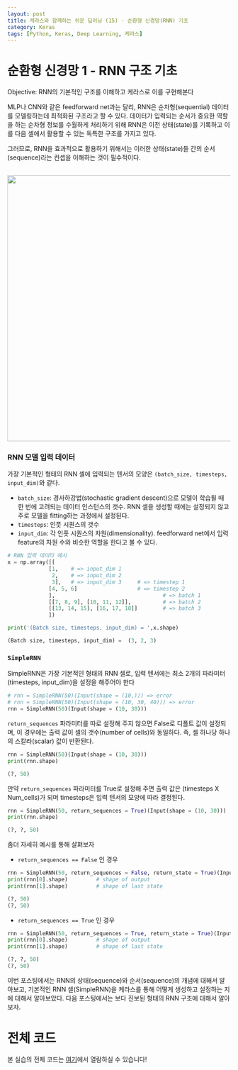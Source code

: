 ```yaml
---
layout: post
title: 케라스와 함께하는 쉬운 딥러닝 (15) - 순환형 신경망(RNN) 기초
category: Keras
tags: [Python, Keras, Deep Learning, 케라스]
---
```


# 순환형 신경망 1 - RNN 구조 기초

Objective: RNN의 기본적인 구조를 이해하고 케라스로 이를 구현해본다

MLP나 CNN와 같은 feedforward net과는 달리, RNN은 순차형(sequential) 데이터를 모델링하는데 최적화된 구조라고 할 수 있다. 데이터가 입력되는 순서가 중요한 역할을 하는 순차형 정보를 수월하게 처리하기 위해 RNN은 이전 상태(state)를 기록하고 이를 다음 셀에서 활용할 수 있는 독특한 구조를 가지고 있다.

그러므로, RNN을 효과적으로 활용하기 위해서는 이러한 상태(state)들 간의 순서(sequence)라는 컨셉을 이해하는 것이 필수적이다.

<p align = "center"><br>
<img src ="http://karpathy.github.io/assets/rnn/charseq.jpeg" width = "600px"/>
</p>

### RNN 모델 입력 데이터

가장 기본적인 형태의 RNN 셀에 입력되는 텐서의 모양은 ```(batch_size, timesteps, input_dim)```와 같다.

- ```batch_size```: 경사하강법(stochastic gradient descent)으로 모델이 학습될 때 한 번에 고려되는 데이터 인스턴스의 갯수. RNN 셀을 생성할 때에는 설정되지 않고 주로 모델을 fitting하는 과정에서 설정된다.
- ```timesteps```: 인풋 시퀀스의 갯수
- ```input_dim```: 각 인풋 시퀀스의 차원(dimensionality). feedforward net에서 입력 feature의 차원 수와 비슷한 역할을 한다고 볼 수 있다.


```python
# RNN 입력 데이터 예시
x = np.array([[
             [1,    # => input_dim 1
              2,    # => input_dim 2 
              3],   # => input_dim 3     # => timestep 1                            
             [4, 5, 6]                   # => timestep 2
             ],                                  # => batch 1
             [[7, 8, 9], [10, 11, 12]],          # => batch 2
             [[13, 14, 15], [16, 17, 18]]        # => batch 3
             ])

print('(Batch size, timesteps, input_dim) = ',x.shape)
```

```python
(Batch size, timesteps, input_dim) =  (3, 2, 3)
```

### ```SimpleRNN```

SimpleRNN은 가장 기본적인 형태의 RNN 셀로, 입력 텐서에는 최소 2개의 파라미터(timesteps, input_dim)을 설정을 해주어야 한다



```python
# rnn = SimpleRNN(50)(Input(shape = (10,))) => error
# rnn = SimpleRNN(50)(Input(shape = (10, 30, 40))) => error
rnn = SimpleRNN(50)(Input(shape = (10, 30)))
```

```return_sequences``` 파라미터를 따로 설정해 주지 않으면 False로 디폴트 값이 설정되며, 이 경우에는 출력 값이 셀의 갯수(number of cells)와 동일하다. 즉, 셀 하나당 하나의 스칼라(scalar) 값이 반환된다.

```python
rnn = SimpleRNN(50)(Input(shape = (10, 30)))
print(rnn.shape)
```

```python
(?, 50)
```

만약 ```return_sequences``` 파라미터를 True로 설정해 주면 출력 값은 (timesteps X Num_cells)가 되며 timesteps은 입력 텐서의 모양에 따라 결정된다.

```python
rnn = SimpleRNN(50, return_sequences = True)(Input(shape = (10, 30)))
print(rnn.shape)
```

```python
(?, ?, 50)
```

좀더 자세히 예시를 통해 살펴보자

- ```return_sequences == False``` 인 경우

```python
rnn = SimpleRNN(50, return_sequences = False, return_state = True)(Input(shape = (10, 30)))
print(rnn[0].shape)         # shape of output
print(rnn[1].shape)         # shape of last state
```

```python
(?, 50)
(?, 50)
```

- ```return_sequences == True``` 인 경우

```python
rnn = SimpleRNN(50, return_sequences = True, return_state = True)(Input(shape = (10, 30)))
print(rnn[0].shape)         # shape of output
print(rnn[1].shape)         # shape of last state
```

```python
(?, ?, 50)
(?, 50)
```

이번 포스팅에서는 RNN의 상태(sequence)와 순서(sequence)의 개념에 대해서 알아보고, 기본적인 RNN 셀(SimpleRNN)을 케라스를 통해 어떻게 생성하고 설정하는 지에 대해서 알아보았다. 다음 포스팅에서는 보다 진보된 형태의 RNN 구조에 대해서 알아보자.

# 전체 코드

본 실습의 전체 코드는 [여기](https://github.com/buomsoo-kim/Easy-deep-learning-with-Keras/blob/master/3.%20RNN/1-Basic-RNN/0-understanding-rnn-structure.ipynb)에서 열람하실 수 있습니다!
